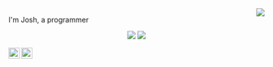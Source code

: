<img align='right' src="https://lanyard-profile-readme.vercel.app/api/277674827215536129?bg=00000000">

I'm Josh, a programmer

<p align="center">
  <a href="https://github.com/bigbootylatinas"><img src="https://img.shields.io/github/followers/j2shy?style=for-the-badge"></img></a>
  <a href="https://github.com/bigbootylatinas"><img src="https://img.shields.io/github/stars/j2shy?style=for-the-badge"></img></a>
</p>

<a href="https://instagram.com/yf2" target="_blank">
  <img align="left" width="22px" alt="Josh's instagram" src="https://cdn.jsdelivr.net/npm/simple-icons@3.11.0/icons/instagram.svg" />
</a>
<a href="http://f8.lol" target="_blank">
  <img align="left" width="22px" alt="Josh's website" src="http://f8.lol"/>
</a>
<br />
